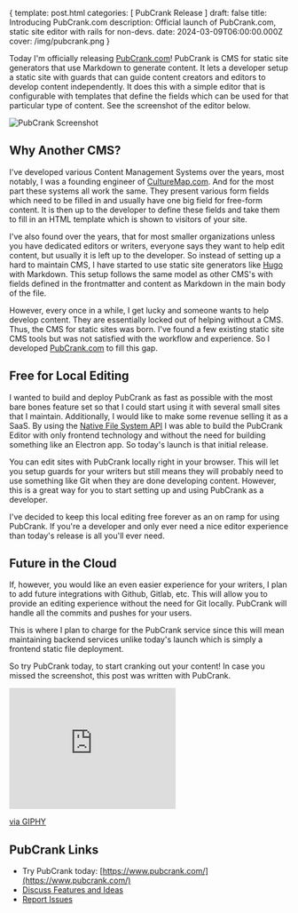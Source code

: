 {
  template: post.html
  categories:
  [
    PubCrank
    Release
  ]
  draft: false
  title: Introducing PubCrank.com
  description: Official launch of PubCrank.com, static site editor with rails for non-devs.
  date: 2024-03-09T06:00:00.000Z
  cover: /img/pubcrank.png
}


Today I'm officially releasing [PubCrank.com](https://www.pubcrank.com/)! PubCrank is CMS for static site generators that use Markdown to generate content. It lets a developer setup a static site with guards that can guide content creators and editors to develop content independently. It does this with a simple editor that is configurable with templates that define the fields which can be used for that particular type of content. See the screenshot of the editor below.

![PubCrank Screenshot](/img/pubcrank-editor.png)

## Why Another CMS?

I've developed various Content Management Systems over the years, most notably, I was a founding engineer of [CultureMap.com](https://culturemap.com/). And for the most part these systems all work the same. They present various form fields which need to be filled in and usually have one big field for free-form content. It is then up to the developer to define these fields and take them to fill in an HTML template which is shown to visitors of your site.

I've also found over the years, that for most smaller organizations unless you have dedicated editors or writers, everyone says they want to help edit content, but usually it is left up to the developer. So instead of setting up a hard to maintain CMS, I have started to use static site generators like [Hugo](https://gohugo.io/) with Markdown. This setup follows the same model as other CMS's with fields defined in the frontmatter and content as Markdown in the main body of the file.

However, every once in a while, I get lucky and someone wants to help develop content. They are essentially locked out of helping without a CMS. Thus, the CMS for static sites was born. I've found a few existing static site CMS tools but was not satisfied with the workflow and experience. So I developed [PubCrank.com](https://www.pubcrank.com/) to fill this gap.

## Free for Local Editing

I wanted to build and deploy PubCrank as fast as possible with the most bare bones feature set so that I could start using it with several small sites that I maintain. Additionally, I would like to make some revenue selling it as a SaaS. By using the [Native File System API](https://developer.chrome.com/docs/capabilities/web-apis/file-system-access) I was able to build the PubCrank Editor with only frontend technology and without the need for building something like an Electron app. So today's launch is that initial release.

You can edit sites with PubCrank locally right in your browser. This will let you setup guards for your writers but still means they will probably need to use something like Git when they are done developing content. However, this is a great way for you to start setting up and using PubCrank as a developer.

I've decided to keep this local editing free forever as an on ramp for using PubCrank. If you're a developer and only ever need a nice editor experience than today's release is all you'll ever need.

## Future in the Cloud

If, however, you would like an even easier experience for your writers, I plan to add future integrations with Github, Gitlab, etc. This will allow you to provide an editing experience without the need for Git locally. PubCrank will handle all the commits and pushes for your users.

This is where I plan to charge for the PubCrank service since this will mean maintaining backend services unlike today's launch which is simply a frontend static file deployment.

So try PubCrank today, to start cranking out your content! In case you missed the screenshot, this post was written with PubCrank.

<iframe src="https://giphy.com/embed/v2xIous7mnEYg" width="300" height="218" frameBorder="0" class="giphy-embed" allowFullScreen></iframe><p><a href="https://giphy.com/gifs/newspaper-press-v2xIous7mnEYg">via GIPHY</a></p>

## PubCrank Links

- Try PubCrank today: [https://www.pubcrank.com/](https://www.pubcrank.com/)
- [Discuss Features and Ideas](https://github.com/pizzapanther/pubcrank-community/discussions)
- [Report Issues](https://github.com/pizzapanther/pubcrank-community/issues)
